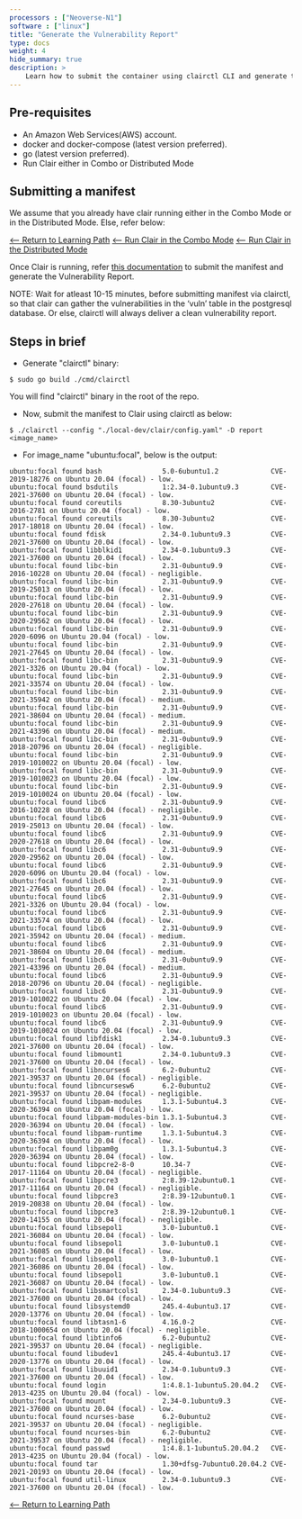 ```yaml
---
processors : ["Neoverse-N1"]
software : ["linux"]
title: "Generate the Vulnerability Report"
type: docs
weight: 4
hide_summary: true
description: >
    Learn how to submit the container using clairctl CLI and generate the Vulnerability Report.
---
```


## Pre-requisites

* An Amazon Web Services(AWS) account.
* docker and docker-compose (latest version preferred).
* go (latest version preferred).
* Run Clair either in Combo or Distributed Mode

## Submitting a manifest

We assume that you already have clair running either in the Combo Mode or in the Distributed Mode. Else, refer below:

[<-- Return to Learning Path](/content/en/cloud/clair/#sections)
[<-- Run Clair in the Combo Mode](/content/en/cloud/clair/Combo_Mode.md)
[<-- Run Clair in the Distributed Mode](/content/en/cloud/clair/Distributed_Mode.md)

Once Clair is running, refer [this documentation](https://quay.github.io/clair/howto/getting_started.html#submitting-a-manifest) to submit the manifest and generate the Vulnerability Report.

NOTE: Wait for atleast 10-15 minutes, before submitting manifest via clairctl, so that clair can gather the vulnerabilities in the ‘vuln’ table in the postgresql database. Or else, clairctl will always deliver a clean vulnerability report.

## Steps in brief

* Generate "clairctl" binary:

```console
$ sudo go build ./cmd/clairctl
```

You will find "clairctl" binary in the root of the repo.

* Now, submit the manifest to Clair using clairctl as below:

```console
$ ./clairctl --config "./local-dev/clair/config.yaml" -D report <image_name>
```

* For image_name "ubuntu:focal", below is the output:

```console
ubuntu:focal found bash               5.0-6ubuntu1.2             CVE-2019-18276 on Ubuntu 20.04 (focal) - low.
ubuntu:focal found bsdutils           1:2.34-0.1ubuntu9.3        CVE-2021-37600 on Ubuntu 20.04 (focal) - low.
ubuntu:focal found coreutils          8.30-3ubuntu2              CVE-2016-2781 on Ubuntu 20.04 (focal) - low.
ubuntu:focal found coreutils          8.30-3ubuntu2              CVE-2017-18018 on Ubuntu 20.04 (focal) - low.
ubuntu:focal found fdisk              2.34-0.1ubuntu9.3          CVE-2021-37600 on Ubuntu 20.04 (focal) - low.
ubuntu:focal found libblkid1          2.34-0.1ubuntu9.3          CVE-2021-37600 on Ubuntu 20.04 (focal) - low.
ubuntu:focal found libc-bin           2.31-0ubuntu9.9            CVE-2016-10228 on Ubuntu 20.04 (focal) - negligible.
ubuntu:focal found libc-bin           2.31-0ubuntu9.9            CVE-2019-25013 on Ubuntu 20.04 (focal) - low.
ubuntu:focal found libc-bin           2.31-0ubuntu9.9            CVE-2020-27618 on Ubuntu 20.04 (focal) - low.
ubuntu:focal found libc-bin           2.31-0ubuntu9.9            CVE-2020-29562 on Ubuntu 20.04 (focal) - low.
ubuntu:focal found libc-bin           2.31-0ubuntu9.9            CVE-2020-6096 on Ubuntu 20.04 (focal) - low.
ubuntu:focal found libc-bin           2.31-0ubuntu9.9            CVE-2021-27645 on Ubuntu 20.04 (focal) - low.
ubuntu:focal found libc-bin           2.31-0ubuntu9.9            CVE-2021-3326 on Ubuntu 20.04 (focal) - low.
ubuntu:focal found libc-bin           2.31-0ubuntu9.9            CVE-2021-33574 on Ubuntu 20.04 (focal) - low.
ubuntu:focal found libc-bin           2.31-0ubuntu9.9            CVE-2021-35942 on Ubuntu 20.04 (focal) - medium.
ubuntu:focal found libc-bin           2.31-0ubuntu9.9            CVE-2021-38604 on Ubuntu 20.04 (focal) - medium.
ubuntu:focal found libc-bin           2.31-0ubuntu9.9            CVE-2021-43396 on Ubuntu 20.04 (focal) - medium.
ubuntu:focal found libc-bin           2.31-0ubuntu9.9            CVE-2018-20796 on Ubuntu 20.04 (focal) - negligible.
ubuntu:focal found libc-bin           2.31-0ubuntu9.9            CVE-2019-1010022 on Ubuntu 20.04 (focal) - low.
ubuntu:focal found libc-bin           2.31-0ubuntu9.9            CVE-2019-1010023 on Ubuntu 20.04 (focal) - low.
ubuntu:focal found libc-bin           2.31-0ubuntu9.9            CVE-2019-1010024 on Ubuntu 20.04 (focal) - low.
ubuntu:focal found libc6              2.31-0ubuntu9.9            CVE-2016-10228 on Ubuntu 20.04 (focal) - negligible.
ubuntu:focal found libc6              2.31-0ubuntu9.9            CVE-2019-25013 on Ubuntu 20.04 (focal) - low.
ubuntu:focal found libc6              2.31-0ubuntu9.9            CVE-2020-27618 on Ubuntu 20.04 (focal) - low.
ubuntu:focal found libc6              2.31-0ubuntu9.9            CVE-2020-29562 on Ubuntu 20.04 (focal) - low.
ubuntu:focal found libc6              2.31-0ubuntu9.9            CVE-2020-6096 on Ubuntu 20.04 (focal) - low.
ubuntu:focal found libc6              2.31-0ubuntu9.9            CVE-2021-27645 on Ubuntu 20.04 (focal) - low.
ubuntu:focal found libc6              2.31-0ubuntu9.9            CVE-2021-3326 on Ubuntu 20.04 (focal) - low.
ubuntu:focal found libc6              2.31-0ubuntu9.9            CVE-2021-33574 on Ubuntu 20.04 (focal) - low.
ubuntu:focal found libc6              2.31-0ubuntu9.9            CVE-2021-35942 on Ubuntu 20.04 (focal) - medium.
ubuntu:focal found libc6              2.31-0ubuntu9.9            CVE-2021-38604 on Ubuntu 20.04 (focal) - medium.
ubuntu:focal found libc6              2.31-0ubuntu9.9            CVE-2021-43396 on Ubuntu 20.04 (focal) - medium.
ubuntu:focal found libc6              2.31-0ubuntu9.9            CVE-2018-20796 on Ubuntu 20.04 (focal) - negligible.
ubuntu:focal found libc6              2.31-0ubuntu9.9            CVE-2019-1010022 on Ubuntu 20.04 (focal) - low.
ubuntu:focal found libc6              2.31-0ubuntu9.9            CVE-2019-1010023 on Ubuntu 20.04 (focal) - low.
ubuntu:focal found libc6              2.31-0ubuntu9.9            CVE-2019-1010024 on Ubuntu 20.04 (focal) - low.
ubuntu:focal found libfdisk1          2.34-0.1ubuntu9.3          CVE-2021-37600 on Ubuntu 20.04 (focal) - low.
ubuntu:focal found libmount1          2.34-0.1ubuntu9.3          CVE-2021-37600 on Ubuntu 20.04 (focal) - low.
ubuntu:focal found libncurses6        6.2-0ubuntu2               CVE-2021-39537 on Ubuntu 20.04 (focal) - negligible.
ubuntu:focal found libncursesw6       6.2-0ubuntu2               CVE-2021-39537 on Ubuntu 20.04 (focal) - negligible.
ubuntu:focal found libpam-modules     1.3.1-5ubuntu4.3           CVE-2020-36394 on Ubuntu 20.04 (focal) - low.
ubuntu:focal found libpam-modules-bin 1.3.1-5ubuntu4.3           CVE-2020-36394 on Ubuntu 20.04 (focal) - low.
ubuntu:focal found libpam-runtime     1.3.1-5ubuntu4.3           CVE-2020-36394 on Ubuntu 20.04 (focal) - low.
ubuntu:focal found libpam0g           1.3.1-5ubuntu4.3           CVE-2020-36394 on Ubuntu 20.04 (focal) - low.
ubuntu:focal found libpcre2-8-0       10.34-7                    CVE-2017-11164 on Ubuntu 20.04 (focal) - negligible.
ubuntu:focal found libpcre3           2:8.39-12ubuntu0.1         CVE-2017-11164 on Ubuntu 20.04 (focal) - negligible.
ubuntu:focal found libpcre3           2:8.39-12ubuntu0.1         CVE-2019-20838 on Ubuntu 20.04 (focal) - low.
ubuntu:focal found libpcre3           2:8.39-12ubuntu0.1         CVE-2020-14155 on Ubuntu 20.04 (focal) - negligible.
ubuntu:focal found libsepol1          3.0-1ubuntu0.1             CVE-2021-36084 on Ubuntu 20.04 (focal) - low.
ubuntu:focal found libsepol1          3.0-1ubuntu0.1             CVE-2021-36085 on Ubuntu 20.04 (focal) - low.
ubuntu:focal found libsepol1          3.0-1ubuntu0.1             CVE-2021-36086 on Ubuntu 20.04 (focal) - low.
ubuntu:focal found libsepol1          3.0-1ubuntu0.1             CVE-2021-36087 on Ubuntu 20.04 (focal) - low.
ubuntu:focal found libsmartcols1      2.34-0.1ubuntu9.3          CVE-2021-37600 on Ubuntu 20.04 (focal) - low.
ubuntu:focal found libsystemd0        245.4-4ubuntu3.17          CVE-2020-13776 on Ubuntu 20.04 (focal) - low.
ubuntu:focal found libtasn1-6         4.16.0-2                   CVE-2018-1000654 on Ubuntu 20.04 (focal) - negligible.
ubuntu:focal found libtinfo6          6.2-0ubuntu2               CVE-2021-39537 on Ubuntu 20.04 (focal) - negligible.
ubuntu:focal found libudev1           245.4-4ubuntu3.17          CVE-2020-13776 on Ubuntu 20.04 (focal) - low.
ubuntu:focal found libuuid1           2.34-0.1ubuntu9.3          CVE-2021-37600 on Ubuntu 20.04 (focal) - low.
ubuntu:focal found login              1:4.8.1-1ubuntu5.20.04.2   CVE-2013-4235 on Ubuntu 20.04 (focal) - low.
ubuntu:focal found mount              2.34-0.1ubuntu9.3          CVE-2021-37600 on Ubuntu 20.04 (focal) - low.
ubuntu:focal found ncurses-base       6.2-0ubuntu2               CVE-2021-39537 on Ubuntu 20.04 (focal) - negligible.
ubuntu:focal found ncurses-bin        6.2-0ubuntu2               CVE-2021-39537 on Ubuntu 20.04 (focal) - negligible.
ubuntu:focal found passwd             1:4.8.1-1ubuntu5.20.04.2   CVE-2013-4235 on Ubuntu 20.04 (focal) - low.
ubuntu:focal found tar                1.30+dfsg-7ubuntu0.20.04.2 CVE-2021-20193 on Ubuntu 20.04 (focal) - low.
ubuntu:focal found util-linux         2.34-0.1ubuntu9.3          CVE-2021-37600 on Ubuntu 20.04 (focal) - low.
```

[<-- Return to Learning Path](/content/en/cloud/clair/#sections)
